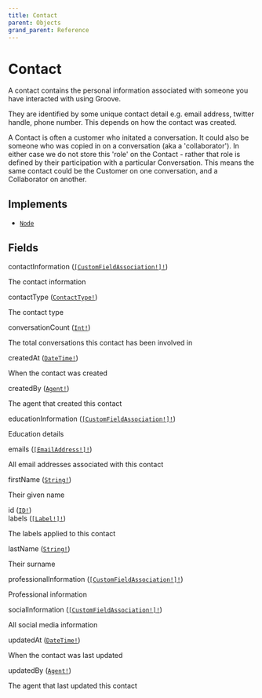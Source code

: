 ```yaml
---
title: Contact
parent: Objects
grand_parent: Reference
---
```


# Contact

A contact contains the personal information associated with someone you
have interacted with using Groove.

They are identified by some unique contact detail e.g. email address,
twitter handle, phone number. This depends on how the contact was created.

A Contact is often a customer who initated a conversation. It could also be
someone who was copied in on a conversation (aka a 'collaborator'). In
either case we do not store this 'role' on the Contact - rather that role
is defined by their participation with a particular Conversation. This
means the same contact could be the Customer on one conversation, and a
Collaborator on another.

## Implements

- <code><a href="/docs/reference/interface/node">Node</a></code>

## Fields

<div class="field-entry ">
  <span id="contactinformation" class="field-name anchored">contactInformation (<code><a href="/docs/reference/object/customfieldassociation">[CustomFieldAssociation!]!</a></code>)</span>

  <div class="description-wrapper">
   <p>The contact information</p>

  </div>
</div>

<div class="field-entry ">
  <span id="contacttype" class="field-name anchored">contactType (<code><a href="/docs/reference/enum/contacttype">ContactType!</a></code>)</span>

  <div class="description-wrapper">
   <p>The contact type</p>

  </div>
</div>

<div class="field-entry ">
  <span id="conversationcount" class="field-name anchored">conversationCount (<code><a href="/docs/reference/scalar/int">Int!</a></code>)</span>

  <div class="description-wrapper">
   <p>The total conversations this contact has been involved in</p>

  </div>
</div>

<div class="field-entry ">
  <span id="createdat" class="field-name anchored">createdAt (<code><a href="/docs/reference/scalar/datetime">DateTime!</a></code>)</span>

  <div class="description-wrapper">
   <p>When the contact was created</p>

  </div>
</div>

<div class="field-entry ">
  <span id="createdby" class="field-name anchored">createdBy (<code><a href="/docs/reference/object/agent">Agent!</a></code>)</span>

  <div class="description-wrapper">
   <p>The agent that created this contact</p>

  </div>
</div>

<div class="field-entry ">
  <span id="educationinformation" class="field-name anchored">educationInformation (<code><a href="/docs/reference/object/customfieldassociation">[CustomFieldAssociation!]!</a></code>)</span>

  <div class="description-wrapper">
   <p>Education details</p>

  </div>
</div>

<div class="field-entry ">
  <span id="emails" class="field-name anchored">emails (<code><a href="/docs/reference/object/emailaddress">[EmailAddress!]!</a></code>)</span>

  <div class="description-wrapper">
   <p>All email addresses associated with this contact</p>

  </div>
</div>

<div class="field-entry ">
  <span id="firstname" class="field-name anchored">firstName (<code><a href="/docs/reference/scalar/string">String!</a></code>)</span>

  <div class="description-wrapper">
   <p>Their given name</p>

  </div>
</div>

<div class="field-entry ">
  <span id="id" class="field-name anchored">id (<code><a href="/docs/reference/scalar/id">ID!</a></code>)</span>

  <div class="description-wrapper">

  </div>
</div>

<div class="field-entry ">
  <span id="labels" class="field-name anchored">labels (<code><a href="/docs/reference/object/label">[Label!]!</a></code>)</span>

  <div class="description-wrapper">
   <p>The labels applied to this contact</p>

  </div>
</div>

<div class="field-entry ">
  <span id="lastname" class="field-name anchored">lastName (<code><a href="/docs/reference/scalar/string">String!</a></code>)</span>

  <div class="description-wrapper">
   <p>Their surname</p>

  </div>
</div>

<div class="field-entry ">
  <span id="professionalinformation" class="field-name anchored">professionalInformation (<code><a href="/docs/reference/object/customfieldassociation">[CustomFieldAssociation!]!</a></code>)</span>

  <div class="description-wrapper">
   <p>Professional information</p>

  </div>
</div>

<div class="field-entry ">
  <span id="socialinformation" class="field-name anchored">socialInformation (<code><a href="/docs/reference/object/customfieldassociation">[CustomFieldAssociation!]!</a></code>)</span>

  <div class="description-wrapper">
   <p>All social media information</p>

  </div>
</div>

<div class="field-entry ">
  <span id="updatedat" class="field-name anchored">updatedAt (<code><a href="/docs/reference/scalar/datetime">DateTime!</a></code>)</span>

  <div class="description-wrapper">
   <p>When the contact was last updated</p>

  </div>
</div>

<div class="field-entry ">
  <span id="updatedby" class="field-name anchored">updatedBy (<code><a href="/docs/reference/object/agent">Agent!</a></code>)</span>

  <div class="description-wrapper">
   <p>The agent that last updated this contact</p>

  </div>
</div>

